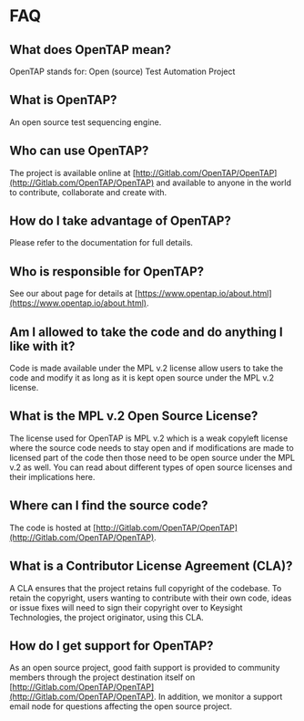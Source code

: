 # FAQ

## What does OpenTAP mean?
OpenTAP stands for: Open (source) Test Automation Project

## What is OpenTAP?
An open source test sequencing engine.

## Who can use OpenTAP?
The project is available online at [http://Gitlab.com/OpenTAP/OpenTAP](http://Gitlab.com/OpenTAP/OpenTAP) and available to anyone in the world to contribute, collaborate and create with.

## How do I take advantage of OpenTAP?
Please refer to the documentation for full details.

## Who is responsible for OpenTAP?
See our about page for details at [https://www.opentap.io/about.html](https://www.opentap.io/about.html).

## Am I allowed to take the code and do anything I like with it?
Code is made available under the MPL v.2 license allow users to take the code and modify it as long as it is kept open source under the MPL v.2 license.

## What is the MPL v.2 Open Source License?
The license used for OpenTAP is MPL v.2 which is a weak copyleft license where the source code needs to stay open and if modifications are made to licensed part of the code then those need to be open source under the MPL v.2 as well. You can read about different types of open source licenses and their implications here.

## Where can I find the source code?
The code is hosted at [http://Gitlab.com/OpenTAP/OpenTAP](http://Gitlab.com/OpenTAP/OpenTAP).

## What is a Contributor License Agreement (CLA)?
A CLA ensures that the project retains full copyright of the codebase. To retain the copyright, users wanting to contribute with their own code, ideas or issue fixes will need to sign their copyright over to Keysight Technologies, the project originator, using this CLA.

## How do I get support for OpenTAP?
As an open source project, good faith support is provided to community members through the project destination itself on [http://Gitlab.com/OpenTAP/OpenTAP](http://Gitlab.com/OpenTAP/OpenTAP). In addition, we monitor a support email node for questions affecting the open source project.